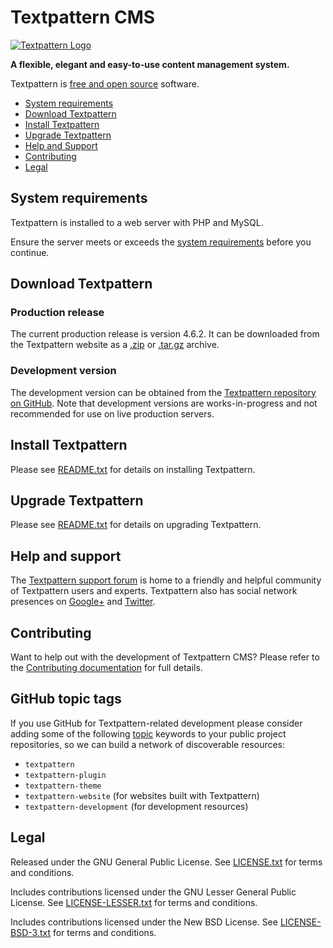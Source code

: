 # Textpattern CMS

[![Textpattern Logo](https://textpattern.io/assets/img/branding/carver/carver-128px.svg)](http://textpattern.com/)

**A flexible, elegant and easy-to-use content management system.**

Textpattern is [free and open source](#legal) software.

* [System requirements](#system-requirements)
* [Download Textpattern](#download-textpattern)
* [Install Textpattern](#install-textpattern)
* [Upgrade Textpattern](#upgrade-textpattern)
* [Help and Support](#help-and-support)
* [Contributing](#contributing)
* [Legal](#legal)

## System requirements

Textpattern is installed to a web server with PHP and MySQL.

Ensure the server meets or exceeds the
[system requirements](http://textpattern.com/about/119/system-requirements)
before you continue.

## Download Textpattern

### Production release

The current production release is version 4.6.2. It can be downloaded from the
Textpattern website as a
[.zip](http://textpattern.com/latest.zip) or
[.tar.gz](http://textpattern.com/latest.tar.gz) archive.

### Development version

The development version can be obtained from the [Textpattern repository on
GitHub](https://github.com/textpattern/textpattern). Note that development
versions are works-in-progress and not recommended for use on live production
servers.

## Install Textpattern

Please see
[README.txt](https://github.com/textpattern/textpattern/blob/master/README.txt)
for details on installing Textpattern.

## Upgrade Textpattern

Please see
[README.txt](https://github.com/textpattern/textpattern/blob/master/README.txt)
for details on upgrading Textpattern.

## Help and support

The [Textpattern support forum](https://forum.textpattern.io) is home to
a friendly and helpful community of Textpattern users and experts.
Textpattern also has social network presences on
[Google+](http://textpattern.com/+) and [Twitter](http://textpattern.com/@textpattern).

## Contributing

Want to help out with the development of Textpattern CMS? Please refer to the
[Contributing documentation](https://docs.textpattern.io/development/contributing)
for full details.

## GitHub topic tags

If you use GitHub for Textpattern-related development please consider adding
some of the following [topic](https://help.github.com/articles/about-topics/)
keywords to your public project repositories, so we can build a network of
discoverable resources:

* `textpattern`
* `textpattern-plugin`
* `textpattern-theme`
* `textpattern-website` (for websites built with Textpattern)
* `textpattern-development` (for development resources)

## Legal

Released under the GNU General Public License. See
[LICENSE.txt](https://github.com/textpattern/textpattern/blob/master/LICENSE.txt)
for terms and conditions.

Includes contributions licensed under the GNU Lesser General Public License. See
[LICENSE-LESSER.txt](https://github.com/textpattern/textpattern/blob/dev/textpattern/lib/LICENSE-LESSER.txt)
for terms and conditions.

Includes contributions licensed under the New BSD License. See
[LICENSE-BSD-3.txt](https://github.com/textpattern/textpattern/blob/dev/textpattern/lib/LICENSE-BSD-3.txt)
for terms and conditions.
